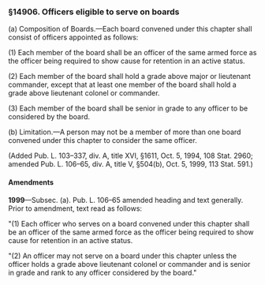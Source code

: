 ### §14906. Officers eligible to serve on boards ###

(a) Composition of Boards.—Each board convened under this chapter shall consist of officers appointed as follows:

(1) Each member of the board shall be an officer of the same armed force as the officer being required to show cause for retention in an active status.

(2) Each member of the board shall hold a grade above major or lieutenant commander, except that at least one member of the board shall hold a grade above lieutenant colonel or commander.

(3) Each member of the board shall be senior in grade to any officer to be considered by the board.

(b) Limitation.—A person may not be a member of more than one board convened under this chapter to consider the same officer.

(Added Pub. L. 103–337, div. A, title XVI, §1611, Oct. 5, 1994, 108 Stat. 2960; amended Pub. L. 106–65, div. A, title V, §504(b), Oct. 5, 1999, 113 Stat. 591.)

#### Amendments ####

**1999**—Subsec. (a). Pub. L. 106–65 amended heading and text generally. Prior to amendment, text read as follows:

"(1) Each officer who serves on a board convened under this chapter shall be an officer of the same armed force as the officer being required to show cause for retention in an active status.

"(2) An officer may not serve on a board under this chapter unless the officer holds a grade above lieutenant colonel or commander and is senior in grade and rank to any officer considered by the board."